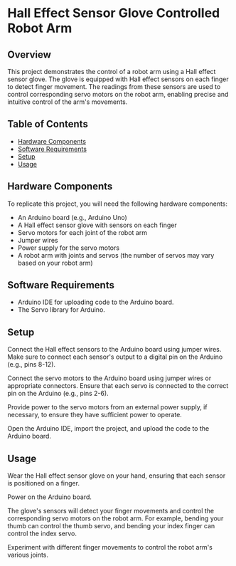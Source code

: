 # Hall Effect Sensor Glove Controlled Robot Arm
## Overview

This project demonstrates the control of a robot arm using a Hall effect sensor glove. The glove is equipped with Hall effect sensors on each finger to detect finger movement. The readings from these sensors are used to control corresponding servo motors on the robot arm, enabling precise and intuitive control of the arm's movements.

## Table of Contents

* [Hardware Components](#hardware-components)
* [Software Requirements](#software-requirements)
* [Setup](#setup)
* [Usage](#usage)

## Hardware Components

To replicate this project, you will need the following hardware components:

- An Arduino board (e.g., Arduino Uno)
- A Hall effect sensor glove with sensors on each finger
- Servo motors for each joint of the robot arm
- Jumper wires
- Power supply for the servo motors
- A robot arm with joints and servos (the number of servos may vary based on your robot arm)

## Software Requirements

- Arduino IDE for uploading code to the Arduino board.
- The Servo library for Arduino.

## Setup

Connect the Hall effect sensors to the Arduino board using jumper wires. Make sure to connect each sensor's output to a digital pin on the Arduino (e.g., pins 8-12).

Connect the servo motors to the Arduino board using jumper wires or appropriate connectors. Ensure that each servo is connected to the correct pin on the Arduino (e.g., pins 2-6).

Provide power to the servo motors from an external power supply, if necessary, to ensure they have sufficient power to operate.

Open the Arduino IDE, import the project, and upload the code to the Arduino board.

## Usage

Wear the Hall effect sensor glove on your hand, ensuring that each sensor is positioned on a finger.
    
Power on the Arduino board.

The glove's sensors will detect your finger movements and control the corresponding servo motors on the robot arm. For
example, bending your thumb can control the thumb servo, and bending your index finger can control the index servo.

Experiment with different finger movements to control the robot arm's various joints.
